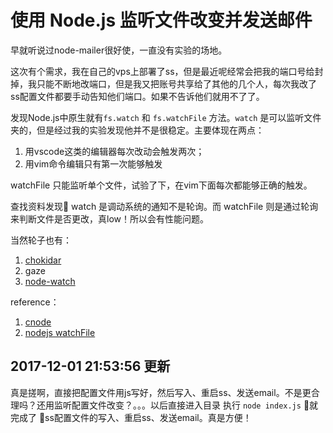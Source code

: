 # 使用 Node.js 监听文件改变并发送邮件

早就听说过node-mailer很好使，一直没有实验的场地。

这次有个需求，我在自己的vps上部署了ss，但是最近呢经常会把我的端口号给封掉，我只能不断地改端口，但是我又把账号共享给了其他的几个人，每次我改了ss配置文件都要手动告知他们端口。如果不告诉他们就用不了了。

发现Node.js中原生就有`fs.watch` 和 `fs.watchFile` 方法。`watch` 是可以监听文件夹的，但是经过我的实验发现他并不是很稳定。主要体现在两点：

1. 用vscode这类的编辑器每次改动会触发两次；
2. 用vim命令编辑只有第一次能够触发

watchFile 只能监听单个文件，试验了下，在vim下面每次都能够正确的触发。

查找资料发现 watch 是调动系统的通知不是轮询。而 watchFile 则是通过轮询来判断文件是否更改，真low！所以会有性能问题。

当然轮子也有：
1. [chokidar](https://github.com/paulmillr/chokidar/blob/master/README.md)
2. gaze
3. [node-watch](https://github.com/yuanchuan/node-watch)

reference：
1. [cnode](https://cnodejs.org/topic/51341be4df9e9fcc58efc3af)
2. [nodejs watchFile](https://nodejs.org/docs/latest/api/fs.html#fs_fs_watchfile_filename_options_listener)


## 2017-12-01 21:53:56 更新

真是搓啊，直接把配置文件用js写好，然后写入、重启ss、发送email。不是更合理吗？还用监听配置文件改变？。。。以后直接进入目录 执行 `node index.js` 就完成了 ss配置文件的写入、重启ss、发送email。真是方便！